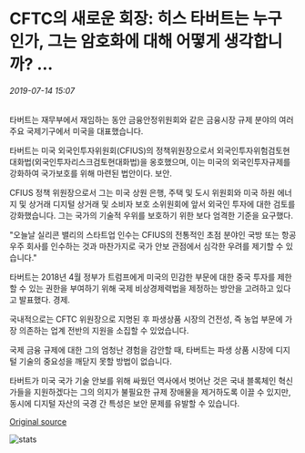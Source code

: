 # CFTC의 새로운 회장: 히스 타버트는 누구인가, 그는 암호화에 대해 어떻게 생각합니까? ...

###### 2019-07-14 15:07

타버트는 재무부에서 재임하는 동안 금융안정위원회와 같은 금융시장 규제 분야의 여러 주요 국제기구에서 미국을 대표했습니다.

타버트는 미국 외국인투자위원회(CFIUS)의 정책위원장으로서 외국인투자위험검토현대화법(외국인투자리스크검토현대화법)을 옹호했으며, 이는 미국의 외국인투자규제를 강화하여 국가보호를 위해 마련된 법안이다. 보안.

CFIUS 정책 위원장으로서 그는 미국 상원 은행, 주택 및 도시 위원회와 미국 하원 에너지 및 상거래 디지털 상거래 및 소비자 보호 소위원회에 앞서 외국인 투자에 대한 검토를 강화했습니다. 그는 국가의 기술적 우위를 보호하기 위한 보다 엄격한 기준을 요구했다.

"오늘날 실리콘 밸리의 스타트업 인수는 CFIUS의 전통적인 초점 분야인 국방 또는 항공 우주 회사를 인수하는 것과 마찬가지로 국가 안보 관점에서 심각한 우려를 제기할 수 있습니다."

타버트는 2018년 4월 정부가 트럼프에게 미국의 민감한 부문에 대한 중국 투자를 제한할 수 있는 권한을 부여하기 위해 국제 비상경제력법을 제정하는 방안을 고려하고 있다고 발표했다. 경제.

국내적으로는 CFTC 위원장으로 지명된 후 파생상품 시장의 건전성, 즉 농업 부문에 가장 의존하는 업계 전반의 지원을 소집할 수 있었습니다.

국제 금융 규제에 대한 그의 엄청난 경험을 감안할 때, 타버트는 파생 상품 시장에 디지털 기술의 중요성을 깨닫지 못할 방법이 없습니다.

타버트가 미국 국가 기술 안보를 위해 싸웠던 역사에서 벗어난 것은 국내 블록체인 혁신가들을 지원하겠다는 그의 의지가 불필요한 규제 장애물을 제거하도록 이끌 수 있지만, 동시에 디지털 자산의 국경 간 특성은 보안 문제를 유발할 수 있습니다.

[Original source](https://cointelegraph.com/news/cftcs-new-chairman-who-is-heath-tarbert-what-he-thinks-of-crypto)

![stats](https://c.statcounter.com/11760860/0/a89fa40b/1/ "stats")